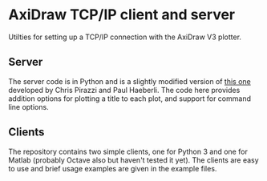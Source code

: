 # AxiDraw TCP/IP client and server

Utilties for setting up a TCP/IP connection with the AxiDraw V3 plotter.

## Server
The server code is in Python and is a slightly modified version of [this one](https://lurkertech.com/axiserver/) developed by Chris Pirazzi and Paul Haeberli. The code here provides addition options for plotting a title to each plot, and support for command line options.

## Clients
The repository contains two simple clients, one for Python 3 and one for Matlab (probably Octave also but haven't tested it yet). The clients are easy to use and brief usage examples are given in the example files.

